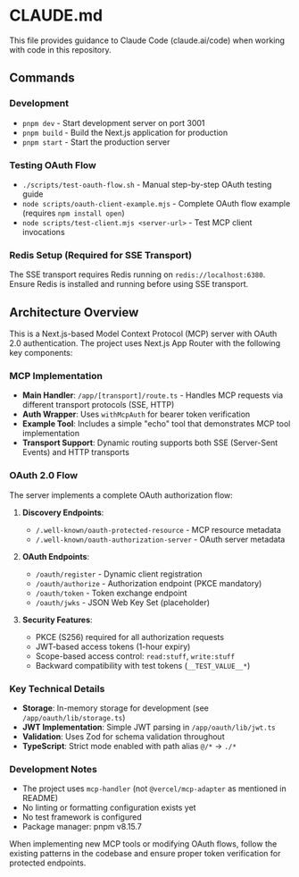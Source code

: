 # CLAUDE.md

This file provides guidance to Claude Code (claude.ai/code) when working with code in this repository.

## Commands

### Development
- `pnpm dev` - Start development server on port 3001
- `pnpm build` - Build the Next.js application for production
- `pnpm start` - Start the production server

### Testing OAuth Flow
- `./scripts/test-oauth-flow.sh` - Manual step-by-step OAuth testing guide
- `node scripts/oauth-client-example.mjs` - Complete OAuth flow example (requires `npm install open`)
- `node scripts/test-client.mjs <server-url>` - Test MCP client invocations

### Redis Setup (Required for SSE Transport)
The SSE transport requires Redis running on `redis://localhost:6380`. Ensure Redis is installed and running before using SSE transport.

## Architecture Overview

This is a Next.js-based Model Context Protocol (MCP) server with OAuth 2.0 authentication. The project uses Next.js App Router with the following key components:

### MCP Implementation
- **Main Handler**: `/app/[transport]/route.ts` - Handles MCP requests via different transport protocols (SSE, HTTP)
- **Auth Wrapper**: Uses `withMcpAuth` for bearer token verification
- **Example Tool**: Includes a simple "echo" tool that demonstrates MCP tool implementation
- **Transport Support**: Dynamic routing supports both SSE (Server-Sent Events) and HTTP transports

### OAuth 2.0 Flow
The server implements a complete OAuth authorization flow:

1. **Discovery Endpoints**:
   - `/.well-known/oauth-protected-resource` - MCP resource metadata
   - `/.well-known/oauth-authorization-server` - OAuth server metadata

2. **OAuth Endpoints**:
   - `/oauth/register` - Dynamic client registration
   - `/oauth/authorize` - Authorization endpoint (PKCE mandatory)
   - `/oauth/token` - Token exchange endpoint
   - `/oauth/jwks` - JSON Web Key Set (placeholder)

3. **Security Features**:
   - PKCE (S256) required for all authorization requests
   - JWT-based access tokens (1-hour expiry)
   - Scope-based access control: `read:stuff`, `write:stuff`
   - Backward compatibility with test tokens (`__TEST_VALUE__*`)

### Key Technical Details
- **Storage**: In-memory storage for development (see `/app/oauth/lib/storage.ts`)
- **JWT Implementation**: Simple JWT parsing in `/app/oauth/lib/jwt.ts`
- **Validation**: Uses Zod for schema validation throughout
- **TypeScript**: Strict mode enabled with path alias `@/*` → `./*`

### Development Notes
- The project uses `mcp-handler` (not `@vercel/mcp-adapter` as mentioned in README)
- No linting or formatting configuration exists yet
- No test framework is configured
- Package manager: pnpm v8.15.7

When implementing new MCP tools or modifying OAuth flows, follow the existing patterns in the codebase and ensure proper token verification for protected endpoints.
